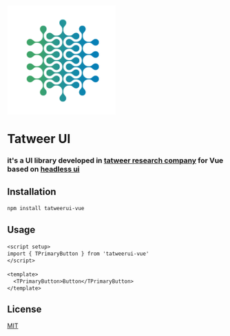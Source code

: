 <img width="50%" align="center" src="https://github.com/adelbograyn/tatweerui-vue/blob/main/public/tatweer.svg" alt="">

# Tatweer UI

### it's a UI library developed in [tatweer research company](https://tatweerresearch.org) for Vue based on [headless ui](https://headlessui.com/)

## Installation

```bash
npm install tatweerui-vue
```

## Usage

```vue
<script setup>
import { TPrimaryButton } from 'tatweerui-vue'
</script>

<template>
  <TPrimaryButton>Button</TPrimaryButton>
</template>
```

## License

[MIT](https://choosealicense.com/licenses/mit/)
